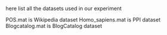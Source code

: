 here list all the datasets used in our experiment

POS.mat is Wikipedia dataset
Homo_sapiens.mat is PPI dataset
Blogcatalog.mat is BlogCatalog dataset

 